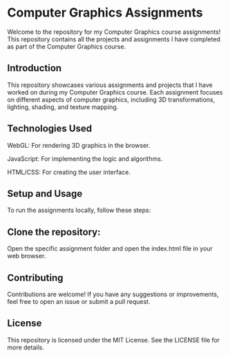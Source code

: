 # **Computer Graphics Assignments**

Welcome to the repository for my Computer Graphics course assignments! This repository contains all the projects and assignments I have completed as part of the Computer Graphics course.

## **Introduction**
This repository showcases various assignments and projects that I have worked on during my Computer Graphics course. Each assignment focuses on different aspects of computer graphics, including 3D transformations, lighting, shading, and texture mapping.

## **Technologies Used**
WebGL: For rendering 3D graphics in the browser.

JavaScript: For implementing the logic and algorithms.

HTML/CSS: For creating the user interface.

## **Setup and Usage**

To run the assignments locally, follow these steps:

## **Clone the repository:**

Open the specific assignment folder and open the index.html file in your web browser.

## **Contributing** 

Contributions are welcome! If you have any suggestions or improvements, feel free to open an issue or submit a pull request.

## **License**

This repository is licensed under the MIT License. See the LICENSE file for more details.

